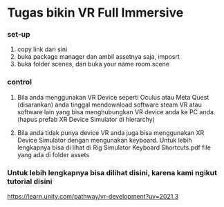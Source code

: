 # Tugas bikin VR Full Immersive

### set-up
1. copy link dari sini
2. buka package manager dan ambil assetnya saja, imposrt
3. buka folder scenes, dan buka your name room.scene

### control
1. Bila anda menggunakan VR Device seperti Oculus atau Meta Quest (disarankan) anda tinggal mendownload software steam VR atau software lain yang bisa menghubungkan VR device anda ke PC anda. (hapus prefab XR Device Simulator di hierarchy)

2. Bila anda tidak punya device VR anda juga bisa menggunakan XR Device Simulator dengan mengunakan keyboard. 
Untuk lebih lengkapnya bisa di lihat di Rig Simulator Keyboard Shortcuts.pdf file yang ada di folder assets

### Untuk lebih lengkapnya bisa dilihat disini, karena kami ngikut tutorial disini
https://learn.unity.com/pathway/vr-development?uv=2021.3
